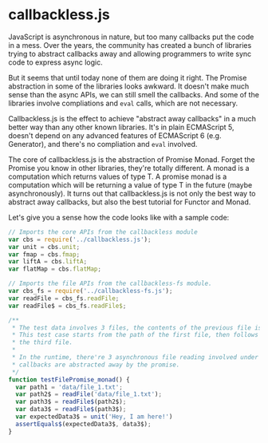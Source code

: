 callbackless.js 
=======

JavaScript is asynchronous in nature, but too many callbacks put the code in a mess. Over the years, the community has created a bunch of libraries trying to abstract callbacks away and allowing programmers to write sync code to express async logic.

But it seems that until today none of them are doing it right. The Promise abstraction in some of the libraries looks awkward. It doesn't make much sense than the async APIs, we can still smell the callbacks. And some of the libraries involve compliations and ``eval`` calls, which are not necessary.

Callbackless.js is the effect to achieve "abstract away callbacks" in a much better way than any other known libraries. It's in plain ECMAScript 5, doesn't depend on any advanced features of ECMAScript 6 (e.g. Generator), and there's no compliation and ``eval`` involved.

The core of callbackless.js is the abstraction of Promise Monad. Forget the Promise you know in other libraries, they're totally different. A monad is a computation which returns values of type T. A promise monad is a computation which will be returning a value of type T in the future (maybe asynchronously). It turns out that callbackless.js is not only the best way to abstract away callbacks, but also the best tutorial for Functor and Monad.

Let's give you a sense how the code looks like with a sample code:

```javascript
// Imports the core APIs from the callbackless module
var cbs = require('../callbackless.js');
var unit = cbs.unit;
var fmap = cbs.fmap;
var liftA = cbs.liftA;
var flatMap = cbs.flatMap;

// Imports the file APIs from the callbackless-fs module.
var cbs_fs = require('../callbackless-fs.js');
var readFile = cbs_fs.readFile;
var readFile$ = cbs_fs.readFile$;

/**
 * The test data involves 3 files, the contents of the previous file is the path of the next file.
 * This test case starts from the path of the first file, then follows the path one by one until
 * the third file.
 *
 * In the runtime, there're 3 asynchronous file reading involved under the hood, but all the
 * callbacks are abstracted away by the promise.
 */
function testFilePromise_monad() {
  var path1 = 'data/file_1.txt';
  var path2$ = readFile('data/file_1.txt');
  var path3$ = readFile$(path2$);
  var data3$ = readFile$(path3$);
  var expectedData3$ = unit('Hey, I am here!')
  assertEquals$(expectedData3$, data3$);
}
```
